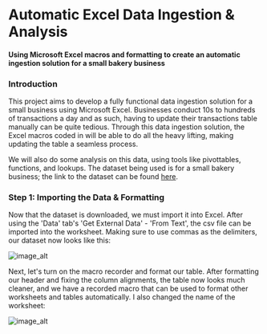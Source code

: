 # Automatic Excel Data Ingestion & Analysis
#### Using Microsoft Excel macros and formatting to create an automatic ingestion solution for a small bakery business
### Introduction
  This project aims to develop a fully functional data ingestion solution for a small business using Microsoft Excel. Businesses conduct 10s to hundreds of transactions a day and as such, having to update
their transactions table manually can be quite tedious. Through this data ingestion solution, the Excel macros coded in will be able to do all the heavy lifting, making updating the table a seamless process. 

We will also do some analysis on this data, using tools like pivottables, functions, and lookups. The dataset being used is for a small bakery business; the link to the dataset can be found [here](https://www.kaggle.com/datasets/akashdeepkuila/bakery?resource=download). 

### Step 1: Importing the Data & Formatting

  Now that the dataset is downloaded, we must import it into Excel. After using the 'Data' tab's 'Get External Data' - 'From Text', the csv file can be imported into the worksheet. Making sure to use commas as the delimiters, our dataset now looks like this:

![image_alt](https://github.com/brianhornick/Automatic-Excel-Data-Ingestion-and-Analysis/blob/main/Photos/Screenshot%202025-07-07%20150935.png?raw=true)

  Next, let's turn on the macro recorder and format our table. After formatting our header and fixing the column alignments, the table now looks much cleaner, and we have a recorded macro that can be used to format other worksheets and tables automatically. I also changed the name of the worksheet:

![image_alt](https://github.com/brianhornick/Automatic-Excel-Data-Ingestion-and-Analysis/blob/main/Photos/Screenshot%202025-07-08%20140657.png?raw=true)
  
